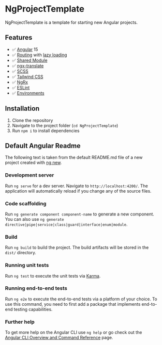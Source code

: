 # NgProjectTemplate

NgProjectTemplate is a template for starting new Angular projects.

## Features

* ✅ [Angular](https://angular.io/) 15
* ✅ [Routing](https://angular.io/guide/routing-overview) with [lazy loading](https://angular.io/guide/lazy-loading-ngmodules)
* ✅ [Shared Module](https://angular.io/guide/sharing-ngmodules)
* ✅ [ngx-translate](https://github.com/ngx-translate/core)
* ✅ [SCSS](https://sass-lang.com/)
* ✅ [Tailwind CSS](https://tailwindcss.com/)
* ✅ [NgRx](https://ngrx.io/)
* ✅ [ESLint](https://eslint.org/)
* ✅ [Environments](https://angular.io/guide/build#configuring-application-environments)

## Installation

1. Clone the repository
2. Navigate to the project folder (`cd NgProjectTemplate`)
2. Run `npm i` to install dependencies

## Default Angular Readme

The following text is taken from the default README.md file of a new project created with [ng new](https://angular.io/cli/new).

### Development server

Run `ng serve` for a dev server. Navigate to `http://localhost:4200/`. The application will automatically reload if you change any of the source files.

### Code scaffolding

Run `ng generate component component-name` to generate a new component. You can also use `ng generate directive|pipe|service|class|guard|interface|enum|module`.

### Build

Run `ng build` to build the project. The build artifacts will be stored in the `dist/` directory.

### Running unit tests

Run `ng test` to execute the unit tests via [Karma](https://karma-runner.github.io).

### Running end-to-end tests

Run `ng e2e` to execute the end-to-end tests via a platform of your choice. To use this command, you need to first add a package that implements end-to-end testing capabilities.

### Further help

To get more help on the Angular CLI use `ng help` or go check out the [Angular CLI Overview and Command Reference](https://angular.io/cli) page.
